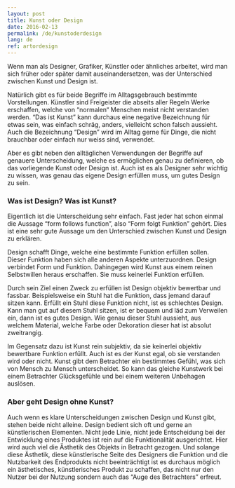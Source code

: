 ```yaml
---
layout: post
title: Kunst oder Design
date: 2016-02-13
permalink: /de/kunstoderdesign
lang: de
ref: artordesign
---
```


Wenn man als Designer, Grafiker, Künstler oder ähnliches arbeitet, wird man sich früher oder später damit auseinandersetzen, was der Unterschied zwischen Kunst und Design ist.

Natürlich gibt es für beide Begriffe im Alltagsgebrauch bestimmte Vorstellungen. Künstler sind Freigeister die abseits aller Regeln Werke erschaffen, welche von “normalen“ Menschen meist nicht verstanden werden. “Das ist Kunst” kann durchaus eine negative Bezeichnung für etwas sein, was einfach schräg, anders, vielleicht schon falsch aussieht.
Auch die Bezeichnung “Design” wird im Alltag gerne für Dinge, die nicht brauchbar oder einfach nur weiss sind, verwendet. 

Aber es gibt neben den alltäglichen Verwendungen der Begriffe auf genauere Unterscheidung, welche es ermöglichen genau zu definieren, ob das vorliegende Kunst oder Design ist. Auch ist es als Designer sehr wichtig zu wissen, was genau das eigene Design erfüllen muss, um gutes Design zu sein.

### Was ist Design? Was ist Kunst?

Eigentlich ist die Unterscheidung sehr einfach. Fast jeder hat schon einmal die Aussage “form follows function”, also “Form folgt Funktion” gehört. Dies ist eine sehr gute Aussage um den Unterschied zwischen Kunst und Design zu erklären. 

Design schafft Dinge, welche eine bestimmte Funktion erfüllen sollen. Dieser Funktion haben sich alle anderen Aspekte unterzuordnen. Design verbindet Form und Funktion. Dahingegen wird Kunst aus einem reinen Selbstwillen heraus erschaffen. Sie muss keinerlei Funktion erfüllen.

Durch sein Ziel einen Zweck zu erfüllen ist Design objektiv bewertbar und fassbar. Beispielsweise ein Stuhl hat die Funktion, dass jemand darauf sitzen kann. Erfüllt ein Stuhl diese Funktion nicht, ist es schlechtes Design. Kann man gut auf diesem Stuhl sitzen, ist er bequem und läd zum Verweilen ein, dann ist es gutes Design. Wie genau dieser Stuhl aussieht, aus welchem Material, welche Farbe oder Dekoration dieser hat ist absolut zweitrangig.

Im Gegensatz dazu ist Kunst rein subjektiv, da sie keinerlei objektiv bewertbare Funktion erfüllt. Auch ist es der Kunst egal, ob sie verstanden wird oder nicht. Kunst gibt dem Betrachter ein bestimmtes Gefühl, was sich von Mensch zu Mensch unterscheidet. So kann das gleiche Kunstwerk bei einem Betrachter Glücksgefühle und bei einem weiteren Unbehagen auslösen.

### Aber geht Design ohne Kunst?

Auch wenn es klare Unterscheidungen zwischen Design und Kunst gibt, stehen beide nicht alleine. Design bedient sich oft und gerne an künstlerischen Elementen. Nicht jede Linie, nicht jede Entscheidung bei der Entwicklung eines Produktes ist rein auf die Funktionalität ausgerichtet. Hier wird auch viel die Ästhetik des Objekts in Betracht gezogen. Und solange diese Ästhetik, diese künstlerische Seite des Designers die Funktion und die Nutzbarkeit des Endprodukts nicht beeinträchtigt ist es durchaus möglich ein ästhetisches, künstlerisches Produkt zu schaffen, das nicht nur den Nutzer bei der Nutzung sondern auch das “Auge des Betrachters” erfreut. 